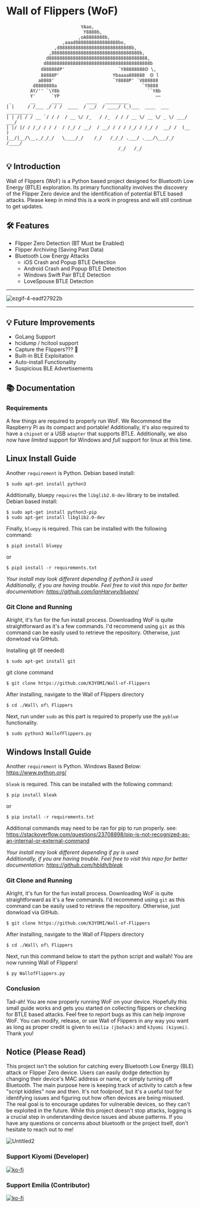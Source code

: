 # Wall of Flippers (WoF)
                                YAao,                            
                                 Y8888b, 
                               ,oA8888888b,      
                         ,aaad8888888888888888bo,   
                      ,d888888888888888888888888888b,               
                    ,888888888888888888888888888888888b,            
                   d8888888888888888888888888888888888888,           
                  d888888888888888888888888888888888888888b                 
                 d888888P'                    `Y88888888Ꙩ \,             
                 88888P'                    Ybaaaa888888  Ꙩ l          
                a8888'                      `Y8888P' `V888888    
              d8888888a                                `Y8888           
             AY/'' `\Y8b                                 ``Y8b
             Y'      `YP                                    ~~
     _       __      ____         ____   _________                           
    | |     / /___ _/ / /  ____  / __/  / ____/ (_)___  ____  ___  __________
    | | /| / / __ `/ / /  / __ \/ /_   / /_  / / / __ \/ __ \/ _ \/ ___/ ___/
    | |/ |/ / /_/ / / /  / /_/ / __/  / __/ / / / /_/ / /_/ /  __/ /  (__  ) 
    |__/|__/\__,_/_/_/   \____/_/    /_/   /_/_/ .___/ .___/\___/_/  /____/ 
                                              /_/   /_/

## 💡 Introduction
Wall of Flippers (WoF) is a Python based project designed for Bluetooth Low Energy (BTLE) exploration. Its primary functionality involves the discovery of the Flipper Zero device and the identification of potential BTLE based attacks.
Please keep in mind this is a work in progress and will still continue to get updates.


## 🛠️ Features
- Flipper Zero Detection (BT Must be Enabled)
- Flipper Archiving (Saving Past Data)
- Bluetooth Low Energy Attacks
  - iOS Crash and Popup BTLE Detection
  - Android Crash and Popup BTLE Detection
  - Windows Swift Pair BTLE Detection
  - LoveSpouse BTLE Detection
_______
![ezgif-4-eadf27922b](https://github.com/K3YOMI/Wall-of-Flippers/assets/54733885/9e0aeef5-962e-4e0c-b4d5-0b6163441c5c)
_______

## 💡 Future Improvements
- GoLang Support
- hcidump / hcitool support
- Capture the Flippers??? 👀
- Built-in BLE Exploitation
- Auto-install Functionality
- Suspicious BLE Advertisements


## 📚 Documentation


### Requirements
A few things are required to properly run WoF. We Recommend the Raspberry Pi as its compact and portable! Additionally, it's also required to have a `chipset` or a USB `adapter` that supports BTLE.
Additionally, we also now have *limited* support for Windows and *full* support for linux at this time. 

## Linux Install Guide

Another `requirement` is Python. Debian based install:

    $ sudo apt-get install python3

Additionally, bluepy `requires` the `libglib2.0-dev` library to be installed. Debian based install:

    $ sudo apt-get install python3-pip 
    $ sudo apt-get install libglib2.0-dev

Finally, `bluepy` is required. This can be installed with the following command:

    $ pip3 install bluepy
    
  or
  
    $ pip3 install -r requirements.txt

*Your install may look different depending if python3 is used*\
*Additionally, if you are having trouble. Feel free to visit this repo for better documentation: https://github.com/IanHarvey/bluepy/*



### Git Clone and Running
  Alright, it's fun for the fun install process. Downloading WoF is quite straightforward as it's a few commands. 
  I'd recommend using `git` as this command can be easily used to retrieve the repository. Otherwise, just donwload via GitHub.

  Installing git (If needed)

    $ sudo apt-get install git

  git clone command

    $ git clone https://github.com/K3YOMI/Wall-of-Flippers

  After installing, navigate to the Wall of Flippers directory

    $ cd ./Wall\ of\ Flippers

  Next, run under `sudo` as this part is required to properly use the `pyblue` functionality.

    $ sudo python3 WallofFlippers.py 



## Windows Install Guide
  Another `requirement` is Python. Windows Based Below:\
  https://www.python.org/

  `bleak` is required. This can be installed with the following command:

    $ pip install bleak 

  or
  
    $ pip install -r requirements.txt

  Additional commands may need to be ran for pip to run properly. see: https://stackoverflow.com/questions/23708898/pip-is-not-recognized-as-an-internal-or-external-command

  *Your install may look different depending if py is used*\
  *Additionally, if you are having trouble. Feel free to visit this repo for better documentation: https://github.com/hbldh/bleak*

  ### Git Clone and Running
  Alright, it's fun for the fun install process. Downloading WoF is quite straightforward as it's a few commands. 
  I'd recommend using `git` as this command can be easily used to retrieve the repository. Otherwise, just donwload via GitHub.
  
    $ git clone https://github.com/K3YOMI/Wall-of-Flippers
    
  After installing, navigate to the Wall of Flippers directory
  
    $ cd ./Wall\ of\ Flippers

  Next, run this command below to start the python script and wallah! You are now running Wall of Flippers!

    $ py WallofFlippers.py 


  ### Conclusion
  
  Tad-ah! You are now properly running WoF on your device. Hopefully this small guide works and gets you started on collecting flippers or checking for
  BTLE based attacks. Feel free to report bugs as this can help improve WoF. You can modify, release, or use Wall of Flippers in any way you want
  as long as proper credit is given to `emilia (jbohack)` and `k3yomi (kiyomi)`. Thank you!


  ## Notice (Please Read)
  This project isn't the solution for catching every Bluetooth Low Energy (BLE) attack or Flipper Zero device. Users can easily dodge detection by changing their device's MAC address or name, or simply turning off Bluetooth. The main purpose here is keeping track of activity to catch a few "script kiddies" now and then. It's not foolproof, but it's a useful tool for identifying issues and figuring out how often devices are being misused. The real goal is to encourage updates for vulnerable devices, so they can't be exploited in the future. While this project doesn't stop attacks, logging is a crucial step in understanding device issues and abuse patterns. If you have any questions or concerns about bluetooth or the project itself, don't hesitate to reach out to me!

  
![Untitled2](https://github.com/K3YOMI/Wall-of-Flippers/assets/54733885/a146acc6-7786-4406-b818-36a48b29473d)

### Support Kiyomi (Developer)
[![ko-fi](https://ko-fi.com/img/githubbutton_sm.svg)](https://ko-fi.com/k3yomi)
### Support Emilia (Contributor)
[![ko-fi](https://ko-fi.com/img/githubbutton_sm.svg)](https://ko-fi.com/emilia0001)



